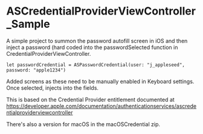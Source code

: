 # ASCredentialProviderViewController_Sample

A simple project to summon the password autofill screen in iOS and then inject a password (hard coded into the passwordSelected function in CredentialProviderViewController. 

`let passwordCredential = ASPasswordCredential(user: "j_appleseed", password: "apple1234")`

Added screens as these need to be manually enabled in Keyboard settings. Once selected, injects into the fields.

This is based on the Credential Provider entitlement documented at https://developer.apple.com/documentation/authenticationservices/ascredentialproviderviewcontroller

There's also a version for macOS in the macOSCredential zip. 
